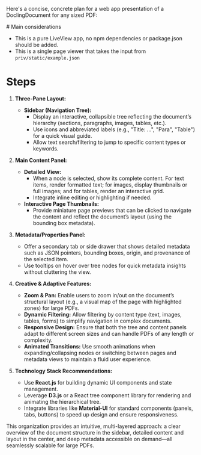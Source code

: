 Here's a concise, concrete plan for a web app presentation of a DoclingDocument for any sized PDF:

# Main considerations

- This is a pure LiveView app, no npm dependencies or package.json should be added.
- This is a single page viewer that takes the input from `priv/static/example.json`

# Steps

1. **Three-Pane Layout:**

   - **Sidebar (Navigation Tree):**
     - Display an interactive, collapsible tree reflecting the document’s hierarchy (sections, paragraphs, images, tables, etc.).
     - Use icons and abbreviated labels (e.g., "Title: ...", "Para", "Table") for a quick visual guide.
     - Allow text search/filtering to jump to specific content types or keywords.

2. **Main Content Panel:**

   - **Detailed View:**
     - When a node is selected, show its complete content. For text items, render formatted text; for images, display thumbnails or full images; and for tables, render an interactive grid.
     - Integrate inline editing or highlighting if needed.
   - **Interactive Page Thumbnails:**
     - Provide miniature page previews that can be clicked to navigate the content and reflect the document’s layout (using the bounding box metadata).

3. **Metadata/Properties Panel:**

   - Offer a secondary tab or side drawer that shows detailed metadata such as JSON pointers, bounding boxes, origin, and provenance of the selected item.
   - Use tooltips on hover over tree nodes for quick metadata insights without cluttering the view.

4. **Creative & Adaptive Features:**

   - **Zoom & Pan:** Enable users to zoom in/out on the document’s structural layout (e.g., a visual map of the page with highlighted zones) for large PDFs.
   - **Dynamic Filtering:** Allow filtering by content type (text, images, tables, forms) to simplify navigation in complex documents.
   - **Responsive Design:** Ensure that both the tree and content panels adapt to different screen sizes and can handle PDFs of any length or complexity.
   - **Animated Transitions:** Use smooth animations when expanding/collapsing nodes or switching between pages and metadata views to maintain a fluid user experience.

5. **Technology Stack Recommendations:**
   - Use **React.js** for building dynamic UI components and state management.
   - Leverage **D3.js** or a React tree component library for rendering and animating the hierarchical tree.
   - Integrate libraries like **Material-UI** for standard components (panels, tabs, buttons) to speed up design and ensure responsiveness.

This organization provides an intuitive, multi-layered approach: a clear overview of the document structure in the sidebar, detailed content and layout in the center, and deep metadata accessible on demand—all seamlessly scalable for large PDFs.
